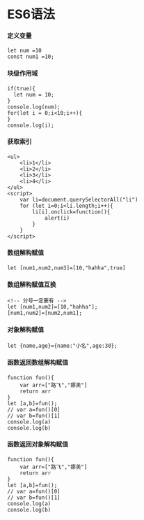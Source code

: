 # ES6语法

#### 定义变量

    let num =10
    const num1 =10;

#### 块级作用域

    if(true){
      let num = 10;
    }
    console.log(num);
    for(let i = 0;i<10;i++){
    }
    console.log(i);

#### 获取索引

    <ul>
        <li>1</li>
        <li>2</li>
        <li>3</li>
        <li>4</li>
    </ul>
    <script>
        var li=document.querySelectorAll("li")
        for (let i=0;i<li.length;i++){
            li[i].onclick=function(){
                alert(i)
            }
        }
    </script>

#### 数组解构赋值

    let [num1,num2,num3]=[10,"hahha",true]

#### 数组解构赋值互换
    
    <!-- 分号一定要有 -->
    let [num1,num2]=[10,"hahha"];
    [num1,num2]=[num2,num1];

#### 对象解构赋值

    let {name,age}={name:"小名",age:30};

#### 函数返回数组解构赋值

    function fun(){
        var arr=["路飞","娜美"]
        return arr
    }
    let [a,b]=fun();
    // var a=fun()[0]
    // var b=fun()[1]
    console.log(a)
    console.log(b)

#### 函数返回对象解构赋值

    function fun(){
        var arr=["路飞","娜美"]
        return arr
    }
    let [a,b]=fun();
    // var a=fun()[0]
    // var b=fun()[1]
    console.log(a)
    console.log(b)
